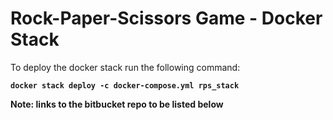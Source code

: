 # Rock-Paper-Scissors Game - Docker Stack

To deploy the docker stack run the following command:

  **`docker stack deploy -c docker-compose.yml rps_stack`**

**Note: links to the bitbucket repo to be listed below**
